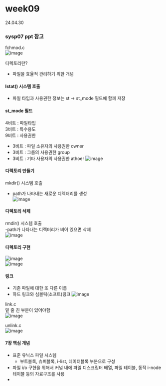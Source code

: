 # week09
24.04.30  

### sysp07 ppt 참고
fchmod.c  
![image](https://github.com/Kimra0467/SystemP/assets/87680279/0a72703c-4afc-4a43-ac9a-371279b083b5)  

디렉토리란?
- 파일을 효율적 관리하기 위한 개념

#### Istat() 시스템 호출  
- 파일 타입과 사용권한 정보는 st -> st_mode 필드에 함께 저장

#### st_mode 필드  
4비트 : 파일타입  
3비트 : 특수용도  
9비트 : 사용권한  
  - 3비트 : 파일 소유자의 사용권한 owner
  - 3비트 : 그룹의 사용권한 group
  - 3비트 : 기타 사용자의 사용권한 athoer
![image](https://github.com/Kimra0467/SystemP/assets/87680279/f4d12852-d541-4828-9aad-f56e8461b88f)
  
#### 디렉토리 만들기  
mkdir() 시스템 호출  
- path가 나타내는 새로운 디렉터리를 생성  
![image](https://github.com/Kimra0467/SystemP/assets/87680279/539c572d-1339-46e8-a9d6-eb3d4b1f83c3)  

#### 디렉토리 삭제  
rmdir() 시스템 호출  
-path가 나타내는 디렉터리가 비어 있으면 삭제  
![image](https://github.com/Kimra0467/SystemP/assets/87680279/98561280-334d-49b4-84e1-e279a6976a73)  

#### 디렉토리 구현  
![image](https://github.com/Kimra0467/SystemP/assets/87680279/2d17d6ba-bb46-416d-836c-f5f36cf45b57)  
![image](https://github.com/Kimra0467/SystemP/assets/87680279/53433f2d-6e65-4732-a527-ae71ee3e040f)  

#### 링크
- 기존 파일에 대한 또 다른 이름
- 하드 링크와 심볼릭(소프트)링크
![image](https://github.com/Kimra0467/SystemP/assets/87680279/4c1b86be-e4ca-4ac0-85bf-aec563272672)
  
link.c  
밑 줄 친 부분이 있어야함  
![image](https://github.com/Kimra0467/SystemP/assets/87680279/a3a576a4-b432-4ee7-8cb2-49e0cc3073d8)  

unlink.c  
![image](https://github.com/Kimra0467/SystemP/assets/87680279/39d6da97-9afa-45a3-b798-8418f05e575a)  

#### 7장 핵심 개념
- 표준 유닉스 파일 시스템
  - 부트블록, 슈퍼블록, i-list, 데이터블록 부분으로 구성
- 파일 i/o 구현을 위해서 커널 내에 파일 디스크립터 배열, 파일 테이블, 동적 i-node 테이블 등의 자료구조를 사용
- 


